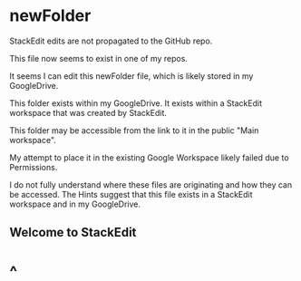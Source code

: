 # newFolder

StackEdit edits are not propagated to the GitHub repo.

This file now seems to exist in one of my repos.

It seems I can edit this newFolder file, which is likely stored in my GoogleDrive.

This folder exists within my GoogleDrive.  It exists within a StackEdit workspace that was created by StackEdit.

This folder may be accessible from the link to it in the public "Main workspace".

My attempt to place it in the existing Google Workspace likely failed due to Permissions.

I do not fully understand where these files are originating and how they can be accessed.  The Hints suggest that this file exists in a StackEdit workspace and in my GoogleDrive.


## Welcome to StackEdit

# ^


<!--stackedit_data:
eyJoaXN0b3J5IjpbMTU3MzQ5Mzg3Ml19
-->